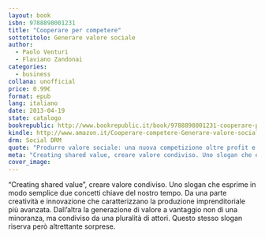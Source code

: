 ```yaml
---
layout: book
isbn: 9788898001231
title: "Cooperare per competere"
sottotitolo: Generare valore sociale
author:
  - Paolo Venturi
  - Flaviano Zandonai
categories:
  - business
collana: unofficial
price: 0.99€
format: epub
lang: italiano
date: 2013-04-19
state: catalogo
bookrepublic: http://www.bookrepublic.it/book/9788898001231-cooperare-per-competere-generare-valore-sociale/
kindle: http://www.amazon.it/Cooperare-competere-Generare-valore-sociale-ebook/dp/B00CFS0WSK/
drm: Social DRM
quote: "Produrre valore sociale: una nuova competizione oltre profit e non profit"
meta: "Creating shared value, creare valore condiviso. Uno slogan che esprime in modo semplice due concetti chiave del nostro tempo."
cover_image:
---
```

“Creating shared value”, creare valore condiviso. Uno slogan che esprime in modo semplice due concetti chiave del nostro tempo. Da una parte creatività e innovazione che caratterizzano la produzione imprenditoriale più avanzata. Dall’altra la generazione di valore a vantaggio non di una minoranza, ma condiviso da una pluralità di attori. Questo stesso slogan riserva però altrettante sorprese.